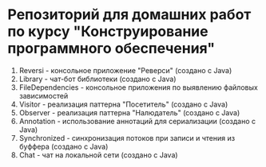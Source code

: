 # Репозиторий для домашних работ по курсу "Конструирование программного обеспечения"
1. Reversi - консольное приложение "Реверси" (создано с Java)
2. Library - чат-бот библиотеки (создано с Java)
3. FileDependencies - консольное приложения по выявлению файловых зависимостей
4. Visitor - реализация паттерна "Посетитель" (создано с Java)
5. Observer - реализация паттерна "Налюдатель" (создано с Java)
6. Annotation - использование аннотаций для сериализации (создано с Java)
6. Synchronized - синхронизация потоков при записи и чтения из буффера (создано с Java)
6. Chat - чат на локальной сети (создано с Java)
